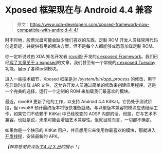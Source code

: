 # Xposed 框架现在与 Android 4.4 兼容

> 原文：<https://www.xda-developers.com/xposed-framework-now-compatible-with-android-4-4/>

时不时地，股票光盘可能会缺少我们喜欢的东西。定制 ROM 开发人员经常用代码创造奇迹，并提供有用的解决方案，但不是每个人都能够或愿意加载定制 ROM。

你一定听说过由 XDA 知名开发者 [rovo89](http://forum.xda-developers.com/member.php?u=4419114) 开发的[x exposed Framework](http://www.xda-developers.com/android/say-goodbye-to-custom-stock-roms-and-hello-to-xposed-framework/)。我们已经[写了大量关于 x exposed](http://www.xda-developers.com/tag/xposed/)的文章，我们甚至有一个常规的[x exposed Tuesday](http://www.xda-developers.com/android/xda-xposed-tuesday-xuimod-customizations-xda-developer-tv/)功能，展示了各种示例模块。

进入一些技术细节，Xposed 框架是对 */system/bin/app_process* 的修改，用于在启动时加载 JAR 文件，这允许开发人员通过简单的修改来创建应用程序。这是一个完美的选择，运行一个定制的 ROM 来加载我们最喜欢的模块。

最近，rovo89 更新了他的工作，以支持 Android 4.4 KitKat。它仍处于测试阶段，但 rovo89 预计最终版本将很快准备就绪。与以前版本兼容的模块应该继续工作，如果它们不依赖于 KitKat 中已经改变的 AOSP 内部的话。但是，它与艺术不兼容。也就是说，未来可能会增加艺术兼容性。但就目前而言，一切都不确定。

如果你是一个快乐的 KitKat 用户，并且想用它来使用你最喜欢的模块，那就进入[开发线程](http://forum.xda-developers.com/showthread.php?p=24267797)，安装最新的 APK。

*【非常感谢资深版主[4 月 3 日](http://forum.xda-developers.com/member.php?u=4478812)的提示！]*
